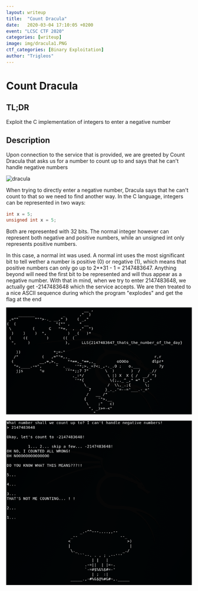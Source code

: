 ```yaml
---
layout: writeup
title:  "Count Dracula"
date:   2020-03-04 17:10:05 +0200
event: "LCSC CTF 2020"
categories: [writeup]
image: img/dracula1.PNG
ctf_categories: [Binary Exploitation]
author: "Trigleos"
---
```


# Count Dracula


## TL;DR
Exploit the C implementation of integers to enter a negative number

## Description
Upon connection to the service that is provided, we are greeted by Count Dracula that asks us for a number to count up to and says that he can't handle negative numbers

![dracula](img/dracula.PNG)

When trying to directly enter a negative number, Dracula says that he can't count to that so we need to find another way.
In the C language, integers can be represented in two ways:
```C
int x = 5;
unsigned int x = 5;
```
Both are represented with 32 bits. The normal integer however can represent both negative and positive numbers, while an unsigned int only represents positive numbers.

In this case, a normal int was used. A normal int uses the most significant bit to tell wether a number is positive (0) or negative (1), which means that positive numbers can only go up to 2**31 - 1 = 2147483647. Anything beyond will need the first bit to be represented and will thus appear as a negative number. With that in mind, when we try to enter 2147483648, we actually get -2147483648 which the service accepts. We are then treated to a nice ASCII sequence during which the program "explodes" and get the flag at the end

![ASCII sequence](img/dracula2.PNG)

![flag](img/dracula3.PNG)

